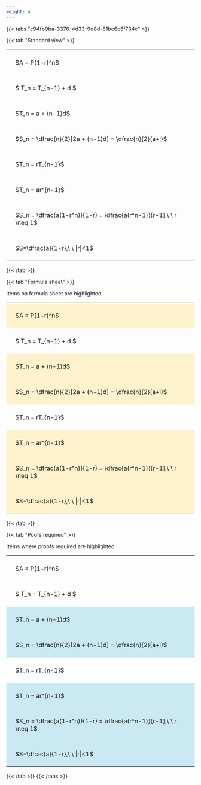 ```yaml
---
weight: 4
---
```


{{< tabs "c94fb9ba-3376-4d33-9d8d-81bc6c5f734c" >}}

{{< tab "Standard view" >}}

<style type="text/css">
#T_3c2d1 th.col_heading {
  text-align: left;
  font-size: 1em;
}
#T_3c2d1 td {
  text-align: left;
  font-size: 1em;
  padding: 1.5em;
}
</style>
<table id="T_3c2d1">
  <thead>
  </thead>
  <tbody>
    <tr>
      <td id="T_3c2d1_row0_col0" class="data row0 col0" >$A = P(1+r)^n$</td>
    </tr>
    <tr>
      <td id="T_3c2d1_row1_col0" class="data row1 col0" >$ T_n = T_{n-1} + d $</td>
    </tr>
    <tr>
      <td id="T_3c2d1_row2_col0" class="data row2 col0" >$T_n = a + (n-1)d$</td>
    </tr>
    <tr>
      <td id="T_3c2d1_row3_col0" class="data row3 col0" >$S_n = \dfrac{n}{2}[2a + (n-1)d] = \dfrac{n}{2}(a+l)$</td>
    </tr>
    <tr>
      <td id="T_3c2d1_row4_col0" class="data row4 col0" >$T_n = rT_{n-1}$</td>
    </tr>
    <tr>
      <td id="T_3c2d1_row5_col0" class="data row5 col0" >$T_n = ar^{n-1}$</td>
    </tr>
    <tr>
      <td id="T_3c2d1_row6_col0" class="data row6 col0" >$S_n = \dfrac{a(1-r^n)}{1-r} = \dfrac{a(r^n-1)}{r-1},\ \  r \neq 1$</td>
    </tr>
    <tr>
      <td id="T_3c2d1_row7_col0" class="data row7 col0" >$S=\dfrac{a}{1-r},\ \ |r|<1$</td>
    </tr>
  </tbody>
</table>
{{< /tab >}}

{{< tab "Formula sheet" >}}

Items on formula sheet are highlighted 
<br>
<style type="text/css">
#T_fb5e0 th.col_heading {
  text-align: left;
  font-size: 1em;
}
#T_fb5e0 td {
  text-align: left;
  font-size: 1em;
  padding: 1.5em;
}
#T_fb5e0_row0_col0, #T_fb5e0_row2_col0, #T_fb5e0_row3_col0, #T_fb5e0_row5_col0, #T_fb5e0_row6_col0, #T_fb5e0_row7_col0 {
  background-color: rgba(255,194,10, 0.2);
}
#T_fb5e0_row1_col0, #T_fb5e0_row4_col0 {
  background-color: rgba(0,0,0,0);
}
</style>
<table id="T_fb5e0">
  <thead>
  </thead>
  <tbody>
    <tr>
      <td id="T_fb5e0_row0_col0" class="data row0 col0" >$A = P(1+r)^n$</td>
    </tr>
    <tr>
      <td id="T_fb5e0_row1_col0" class="data row1 col0" >$ T_n = T_{n-1} + d $</td>
    </tr>
    <tr>
      <td id="T_fb5e0_row2_col0" class="data row2 col0" >$T_n = a + (n-1)d$</td>
    </tr>
    <tr>
      <td id="T_fb5e0_row3_col0" class="data row3 col0" >$S_n = \dfrac{n}{2}[2a + (n-1)d] = \dfrac{n}{2}(a+l)$</td>
    </tr>
    <tr>
      <td id="T_fb5e0_row4_col0" class="data row4 col0" >$T_n = rT_{n-1}$</td>
    </tr>
    <tr>
      <td id="T_fb5e0_row5_col0" class="data row5 col0" >$T_n = ar^{n-1}$</td>
    </tr>
    <tr>
      <td id="T_fb5e0_row6_col0" class="data row6 col0" >$S_n = \dfrac{a(1-r^n)}{1-r} = \dfrac{a(r^n-1)}{r-1},\ \  r \neq 1$</td>
    </tr>
    <tr>
      <td id="T_fb5e0_row7_col0" class="data row7 col0" >$S=\dfrac{a}{1-r},\ \ |r|<1$</td>
    </tr>
  </tbody>
</table>
{{< /tab >}}

{{< tab "Poofs required" >}}

Items where proofs required are highlighted 
<br>
<style type="text/css">
#T_def4d th.col_heading {
  text-align: left;
  font-size: 1em;
}
#T_def4d td {
  text-align: left;
  font-size: 1em;
  padding: 1.5em;
}
#T_def4d_row0_col0, #T_def4d_row1_col0, #T_def4d_row4_col0 {
  background-color: rgba(0,0,0,0);
}
#T_def4d_row2_col0, #T_def4d_row3_col0, #T_def4d_row5_col0, #T_def4d_row6_col0, #T_def4d_row7_col0 {
  background-color: rgba(0,150,200, 0.2);
}
</style>
<table id="T_def4d">
  <thead>
  </thead>
  <tbody>
    <tr>
      <td id="T_def4d_row0_col0" class="data row0 col0" >$A = P(1+r)^n$</td>
    </tr>
    <tr>
      <td id="T_def4d_row1_col0" class="data row1 col0" >$ T_n = T_{n-1} + d $</td>
    </tr>
    <tr>
      <td id="T_def4d_row2_col0" class="data row2 col0" >$T_n = a + (n-1)d$</td>
    </tr>
    <tr>
      <td id="T_def4d_row3_col0" class="data row3 col0" >$S_n = \dfrac{n}{2}[2a + (n-1)d] = \dfrac{n}{2}(a+l)$</td>
    </tr>
    <tr>
      <td id="T_def4d_row4_col0" class="data row4 col0" >$T_n = rT_{n-1}$</td>
    </tr>
    <tr>
      <td id="T_def4d_row5_col0" class="data row5 col0" >$T_n = ar^{n-1}$</td>
    </tr>
    <tr>
      <td id="T_def4d_row6_col0" class="data row6 col0" >$S_n = \dfrac{a(1-r^n)}{1-r} = \dfrac{a(r^n-1)}{r-1},\ \  r \neq 1$</td>
    </tr>
    <tr>
      <td id="T_def4d_row7_col0" class="data row7 col0" >$S=\dfrac{a}{1-r},\ \ |r|<1$</td>
    </tr>
  </tbody>
</table>
{{< /tab >}}
{{< /tabs >}}